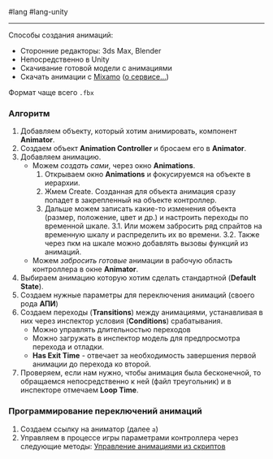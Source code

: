 #lang #lang-unity

---
Способы создания анимаций:
- Сторонние редакторы: 3ds Max, Blender
- Непосредственно в Unity
- Скачивание готовой модели с анимациями
- Скачать анимации с [Mixamo](https://www.mixamo.com/#/) ([о сервисе...](1.%20Languages/Unity/5.%20ВИЗУАЛ/Анимации/Источники/Mixamo.md))

Формат чаще всего `.fbx`

### Алгоритм
1. Добавляем объекту, который хотим анимировать, компонент **Animator**.
2. Создаем объект **Animation Controller** и бросаем его в **Animator**.
3. Добавляем анимацию.
	- Можем *создать сами*, через окно **Animations**.
		1. Открываем окно **Animations** и фокусируемся на объекте в иерархии.
		2. Жмем Create. Созданная для объекта анимация сразу попадет в закрепленный на объекте контроллер.
		3. Дальше можем записать какие-то изменения объекта (размер, положение, цвет и др.) и настроить переходы по временной шкале.
		3.1. Или можем забросить ряд спрайтов на временную шкалу и распределить их во времени.
		3.2. Также через пкм на шкале можно добавлять вызовы функций из анимаций.
	- Можем *забросить готовые* анимации в рабочую область контроллера в окне **Animator**.
4. Выбираем анимацию которую хотим сделать стандартной (**Default State**).
2. Создаем нужные параметры для переключения анимаций (своего рода **АПИ**)
3. Создаем переходы (**Transitions**) между анимациями, устанавливая в них через инспектор условия (**Conditions**) срабатывания.
	- Можно управлять длительностью переходов
	- Можно загружать в инспектор модель для предпросмотра перехода и отладки.
	- **Has Exit Time** - отвечает за необходимость завершения первой анимации до перехода ко второй.
4. Проверяем, если нам нужно, чтобы анимация была бесконечной, то обращаемся непосредственно к ней (файл треугольник) и в инспекторе отмечаем **Loop Time**.

### Программирование переключений анимаций
1. Создаем ссылку на аниматор (далее `a`)
2. Управляем в процессе игры параметрами контроллера через следующие методы: [Управление анимациями из скриптов](1.%20Languages/Unity/5.%20ВИЗУАЛ/Анимации/Управление%20анимациями%20из%20скриптов.md)